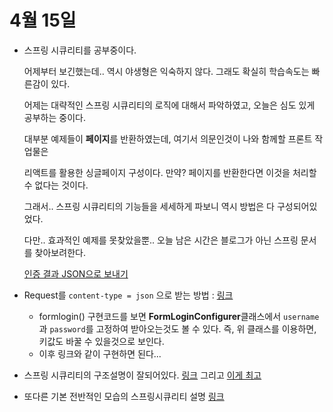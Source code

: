 # 4월 15일

- 스프링 시큐리티를 공부중이다.

  어제부터 보긴했는데.. 역시 야생형은 익숙하지 않다. 그래도 확실히 학습속도는 빠른감이 있다.

  어제는 대략적인 스프링 시큐리티의 로직에 대해서 파악하였고, 오늘은 심도 있게 공부하는 중이다.

  대부분 예제들이 **페이지**를 반환하였는데, 여기서 의문인것이 나와 함께할 프론트 작업물은

  리액트를 활용한 싱글페이지 구성이다. 만약? 페이지를 반환한다면 이것을 처리할 수 없다는 것이다.

  그래서.. 스프링 시큐리티의 기능들을 세세하게 파보니 역시 방법은 다 구성되어있었다.

  다만.. 효과적인 예제를 못찾았을뿐.. 오늘 남은 시간은 블로그가 아닌 스프링 문서를 찾아보려한다.

  [인증 결과 JSON으로 보내기](https://coder-question-ko.com/cq-ko-blog/158980)

- Request를 ```content-type = json``` 으로 받는 방법 : [링크](https://ttl-blog.tistory.com/104)
  - formlogin() 구현코드를 보면 **FormLoginConfigurer**클래스에서 ```username```과 ```password```를 고정하여 받아오는것도 볼 수 있다.
    즉, 위 클래스를 이용하면, 키값도 바꿀 수 있을것으로 보인다.
  - 이후 링크와 같이 구현하면 된다...

- 스프링 시큐리티의 구조설명이 잘되어있다. [링크](https://devuna.tistory.com/55)
  그리고 [이게 최고](https://catsbi.oopy.io/c0a4f395-24b2-44e5-8eeb-275d19e2a536)


- 또다른 기본 전반적인 모습의 스프링시큐리티 설명 [링크](https://codevang.tistory.com/266)

